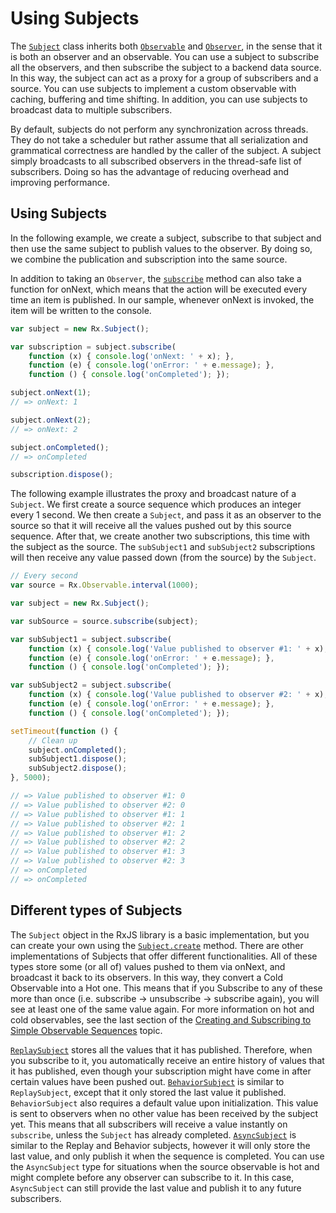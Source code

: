 # Using Subjects #

The [`Subject`](https://github.com/Reactive-Extensions/RxJS/blob/master/doc/api/subjects/subject.md) class inherits both [`Observable`](https://github.com/Reactive-Extensions/RxJS/blob/master/doc/api/core/observable.md) and [`Observer`](https://github.com/Reactive-Extensions/RxJS/blob/master/doc/api/core/observer.md), in the sense that it is both an observer and an observable. You can use a subject to subscribe all the observers, and then subscribe the subject to a backend data source. In this way, the subject can act as a proxy for a group of subscribers and a source. You can use subjects to implement a custom observable with caching, buffering and time shifting. In addition, you can use subjects to broadcast data to multiple subscribers.

By default, subjects do not perform any synchronization across threads. They do not take a scheduler but rather assume that all serialization and grammatical correctness are handled by the caller of the subject.  A subject simply broadcasts to all subscribed observers in the thread-safe list of subscribers. Doing so has the advantage of reducing overhead and improving performance.

## Using Subjects ##

In the following example, we create a subject, subscribe to that subject and then use the same subject to publish values to the observer. By doing so, we combine the publication and subscription into the same source.

In addition to taking an `Observer`, the [`subscribe`](https://github.com/Reactive-Extensions/RxJS/blob/master/doc/api/core/observable.md#rxobservableprototypesubscribeobserver--onnext-onerror-oncompleted) method can also take a function for onNext, which means that the action will be executed every time an item is published. In our sample, whenever onNext is invoked, the item will be written to the console.

```js
var subject = new Rx.Subject();

var subscription = subject.subscribe(
	function (x) { console.log('onNext: ' + x); },
	function (e) { console.log('onError: ' + e.message); },
	function () { console.log('onCompleted'); });

subject.onNext(1);
// => onNext: 1

subject.onNext(2);
// => onNext: 2

subject.onCompleted();
// => onCompleted

subscription.dispose();

```

The following example illustrates the proxy and broadcast nature of a `Subject`. We first create a source sequence which produces an integer every 1 second. We then create a `Subject`, and pass it as an observer to the source so that it will receive all the values pushed out by this source sequence. After that, we create another two subscriptions, this time with the subject as the source. The `subSubject1` and `subSubject2` subscriptions will then receive any value passed down (from the source) by the `Subject`.

```js
// Every second
var source = Rx.Observable.interval(1000);

var subject = new Rx.Subject();

var subSource = source.subscribe(subject);

var subSubject1 = subject.subscribe(
	function (x) { console.log('Value published to observer #1: ' + x); },
	function (e) { console.log('onError: ' + e.message); },
	function () { console.log('onCompleted'); });

var subSubject2 = subject.subscribe(
	function (x) { console.log('Value published to observer #2: ' + x); },
	function (e) { console.log('onError: ' + e.message); },
	function () { console.log('onCompleted'); });

setTimeout(function () {
	// Clean up
	subject.onCompleted();
	subSubject1.dispose();
	subSubject2.dispose();
}, 5000);

// => Value published to observer #1: 0
// => Value published to observer #2: 0
// => Value published to observer #1: 1
// => Value published to observer #2: 1
// => Value published to observer #1: 2
// => Value published to observer #2: 2
// => Value published to observer #1: 3
// => Value published to observer #2: 3
// => onCompleted
// => onCompleted

```

## Different types of Subjects ##

The `Subject` object in the RxJS library is a basic implementation, but you can create your own using  the [`Subject.create`](https://github.com/Reactive-Extensions/RxJS/blob/master/doc/api/subjects/subject.md#rxsubjectcreateobserver-observable) method. There are other implementations of Subjects that offer different functionalities. All of these types store some (or all of) values pushed to them via onNext, and broadcast it back to its observers. In this way, they convert a Cold Observable into a Hot one. This means that if you Subscribe to any of these more than once (i.e. subscribe -> unsubscribe -> subscribe again), you will see at least one of the same value again. For more information on hot and cold observables, see the last section of the [Creating and Subscribing to Simple Observable Sequences](creating.md) topic.

[`ReplaySubject`](https://github.com/Reactive-Extensions/RxJS/blob/master/doc/api/subjects/replaysubject.md) stores all the values that it has published. Therefore, when you subscribe to it, you automatically receive an entire history of values that it has published, even though your subscription might have come in after certain values have been pushed out. [`BehaviorSubject`](https://github.com/Reactive-Extensions/RxJS/blob/master/doc/api/subjects/behaviorsubject.md) is similar to `ReplaySubject`, except that it only stored the last value it published. `BehaviorSubject` also requires a default value upon initialization. This value is sent to observers when no other value has been received by the subject yet. This means that all subscribers will receive a value instantly on `subscribe`, unless the `Subject` has already completed. [`AsyncSubject`](https://github.com/Reactive-Extensions/RxJS/blob/master/doc/api/subjects/asyncsubject.md) is similar to the Replay and Behavior subjects, however it will only store the last value, and only publish it when the sequence is completed. You can use the `AsyncSubject` type for situations when the source observable is hot and might complete before any observer can subscribe to it. In this case, `AsyncSubject` can still provide the last value and publish it to any future subscribers.
